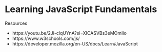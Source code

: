 # Learning JavaScript Fundamentals

Resources
<ul>
  <li>https://youtu.be/2Ji-clqUYnA?si=XICASVBs3eMOmIio</li>
  <li>https://www.w3schools.com/js/</li>
  <li>https://developer.mozilla.org/en-US/docs/Learn/JavaScript</li>
</ul>
